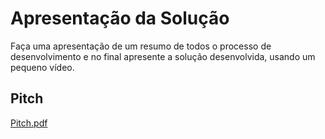 # Apresentação da Solução

Faça uma apresentação de um resumo de todos o processo de desenvolvimento e no final apresente a solução desenvolvida, usando um pequeno vídeo.

## Pitch

[Pitch.pdf](https://github.com/ICEI-PUC-Minas-PMV-ADS/pmv-ads-2024-1-e5-proj-empext-t2-smartmei/files/14398561/Pitch.pdf)

